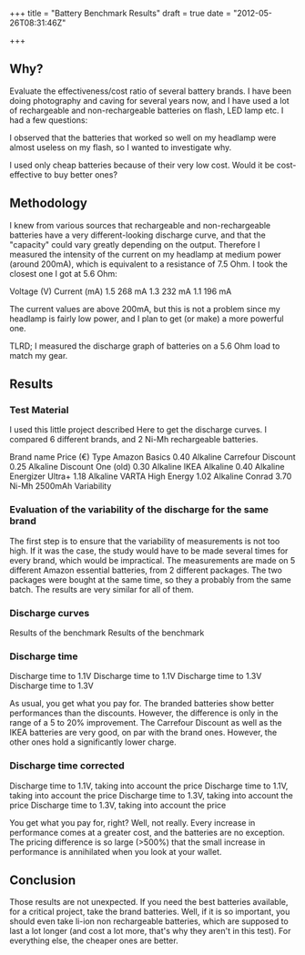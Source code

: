 +++
title = "Battery Benchmark Results"
draft = true
date = "2012-05-26T08:31:46Z"

+++

## Why?
Evaluate the effectiveness/cost ratio of several battery brands. I have been doing photography and caving for several years now, and I have used a lot of rechargeable and non-rechargeable batteries on flash, LED lamp etc. I had a few questions:

I observed that the batteries that worked so well on my headlamp were almost useless on my flash, so I wanted to investigate why.

I used only cheap batteries because of their very low cost. Would it be cost-effective to buy better ones?

## Methodology

I knew from various sources that rechargeable and non-rechargeable batteries have a very different-looking discharge curve, and that the "capacity" could vary greatly depending on the output. Therefore I measured the intensity of the current on my headlamp at medium power (around 200mA), which is equivalent to a resistance of 7.5 Ohm. I took the closest one I got at 5.6 Ohm:

Voltage (V) Current (mA)
1.5 268 mA
1.3 232 mA
1.1 196 mA

The current values are above 200mA, but this is not a problem since my headlamp is fairly low power, and I plan to get (or make) a more powerful one.

TLRD; I measured the discharge graph of batteries on a 5.6 Ohm load to match my gear.

## Results

### Test Material

I used this little project described Here to get the discharge curves. I compared 6 different brands, and 2 Ni-Mh rechargeable batteries.

Brand name  Price (€)    Type
Amazon Basics   0.40    Alkaline
Carrefour Discount  0.25    Alkaline
Discount One (old)  0.30    Alkaline
IKEA Alkaline   0.40    Alkaline
Energizer Ultra+    1.18    Alkaline
VARTA High Energy   1.02    Alkaline
Conrad  3.70    Ni-Mh 2500mAh
Variability

### Evaluation of the variability of the discharge for the same brand

The first step is to ensure that the variability of measurements is not too high. If it was the case, the study would have to be made several times for every brand, which would be impractical. The measurements are made on 5 different Amazon essential batteries, from 2 different packages. The two packages were bought at the same time, so they a probably from the same batch. The results are very similar for all of them.

### Discharge curves

Results of the benchmark
Results of the benchmark

### Discharge time

Discharge time to 1.1V
Discharge time to 1.1V
Discharge time to 1.3V
Discharge time to 1.3V

As usual, you get what you pay for. The branded batteries show better performances than the discounts. However, the difference is only in the range of a 5 to 20% improvement. The Carrefour Discount as well as the IKEA batteries are very good, on par with the brand ones. However, the other ones hold a significantly lower charge.

### Discharge time corrected

Discharge time to 1.1V, taking into account the price
Discharge time to 1.1V, taking into account the price
Discharge time to 1.3V, taking into account the price
Discharge time to 1.3V, taking into account the price

You get what you pay for, right? Well, not really. Every increase in performance comes at a greater cost, and the batteries are no exception. The pricing difference is so large (>500%) that the small increase in performance is annihilated when you look at your wallet.

## Conclusion

Those results are not unexpected. If you need the best batteries available, for a critical project, take the brand batteries. Well, if it is so important, you should even take li-ion non rechargeable batteries, which are supposed to last a lot longer (and cost a lot more, that's why they aren't in this test). For everything else, the cheaper ones are better.
